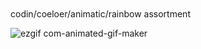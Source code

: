 ㅤㅤㅤㅤㅤㅤㅤㅤㅤㅤㅤㅤㅤㅤㅤㅤㅤㅤㅤㅤㅤㅤㅤㅤcodin/coeloer/animatic/rainbow assortment 


![ezgif com-animated-gif-maker](https://github.com/user-attachments/assets/c701c24b-5076-4c4c-8dff-b08d5e83a738)
